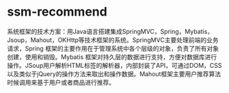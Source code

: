 # ssm-recommend
系统框架的技术方案：用Java语言搭建集成SpringMVC，Spring，Mybatis，Jsoup，Mahout，OKHttp等技术框架的系统。SpringMVC主要处理前端的业务请求，Spring 框架的主要作用在于管理系统中各个层级的对象，负责了所有对象创建，使用和销毁。Mybatis 框架对持久层的数据进行支持，方便对数据库进行操作。JSoup用户解析HTML标签的解析器，内部封装了API，可通过DOM，CSS以及类似于jQuery的操作方法来取出和操作数据。Mahout框架主要用户推荐算法时候调用来基于用户或者商品进行推荐。
